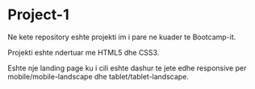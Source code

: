 # Project-1

Ne kete repository eshte projekti im i pare ne kuader te Bootcamp-it. 

Projekti eshte ndertuar me HTML5 dhe CSS3.

Eshte nje landing page ku i cili eshte dashur te jete edhe responsive per mobile/mobile-landscape dhe tablet/tablet-landscape. 
